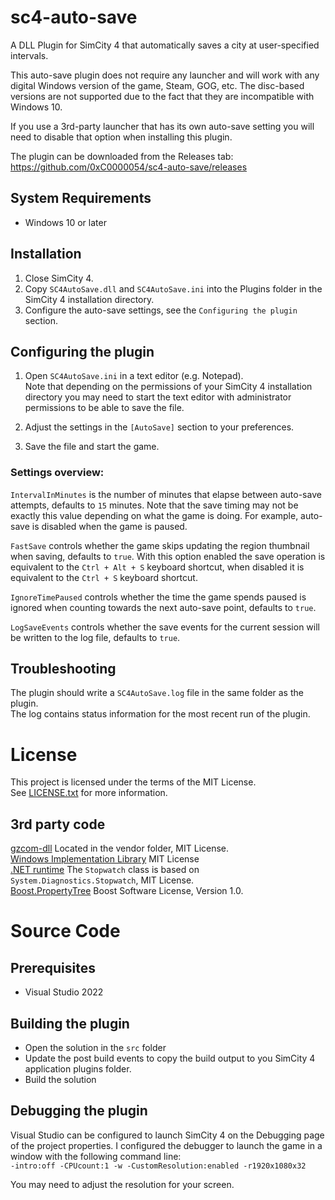 # sc4-auto-save

A DLL Plugin for SimCity 4 that automatically saves a city at user-specified intervals.   

This auto-save plugin does not require any launcher and will work with any digital Windows version of the game, Steam, GOG, etc. 
The disc-based versions are not supported due to the fact that they are incompatible with Windows 10.

If you use a 3rd-party launcher that has its own auto-save setting you will need to disable that option when installing this plugin. 
 
The plugin can be downloaded from the Releases tab: https://github.com/0xC0000054/sc4-auto-save/releases

## System Requirements

* Windows 10 or later

## Installation

1. Close SimCity 4.
2. Copy `SC4AutoSave.dll` and `SC4AutoSave.ini` into the Plugins folder in the SimCity 4 installation directory.
3. Configure the auto-save settings, see the `Configuring the plugin` section.

## Configuring the plugin

1. Open `SC4AutoSave.ini` in a text editor (e.g. Notepad).    
Note that depending on the permissions of your SimCity 4 installation directory you may need to start the text editor 
with administrator permissions to be able to save the file.

2. Adjust the settings in the `[AutoSave]` section to your preferences.

3. Save the file and start the game.

### Settings overview:  

`IntervalInMinutes` is the number of minutes that elapse between auto-save attempts, defaults to `15` minutes.
Note that the save timing may not be exactly this value depending on what the game is doing.
For example, auto-save is disabled when the game is paused.

`FastSave` controls whether the game skips updating the region thumbnail when saving, defaults to `true`. With this option enabled the save operation is
equivalent to the `Ctrl + Alt + S` keyboard shortcut, when disabled it is equivalent to the `Ctrl + S` keyboard shortcut.

`IgnoreTimePaused` controls whether the time the game spends paused is ignored when counting towards the next auto-save point, defaults to `true`.

`LogSaveEvents` controls whether the save events for the current session will be written to the log file, defaults to `true`.


## Troubleshooting

The plugin should write a `SC4AutoSave.log` file in the same folder as the plugin.    
The log contains status information for the most recent run of the plugin.

# License

This project is licensed under the terms of the MIT License.    
See [LICENSE.txt](LICENSE.txt) for more information.

## 3rd party code

[gzcom-dll](https://github.com/nsgomez/gzcom-dll/tree/master) Located in the vendor folder, MIT License.    
[Windows Implementation Library](https://github.com/microsoft/wil) MIT License    
[.NET runtime](https://github.com/dotnet/runtime) The `Stopwatch` class is based on `System.Diagnostics.Stopwatch`, MIT License.    
[Boost.PropertyTree](https://www.boost.org/doc/libs/1_83_0/doc/html/property_tree.html) Boost Software License, Version 1.0.

# Source Code

## Prerequisites

* Visual Studio 2022

## Building the plugin

* Open the solution in the `src` folder
* Update the post build events to copy the build output to you SimCity 4 application plugins folder.
* Build the solution

## Debugging the plugin

Visual Studio can be configured to launch SimCity 4 on the Debugging page of the project properties.
I configured the debugger to launch the game in a window with the following command line:    
`-intro:off -CPUcount:1 -w -CustomResolution:enabled -r1920x1080x32`

You may need to adjust the resolution for your screen.
